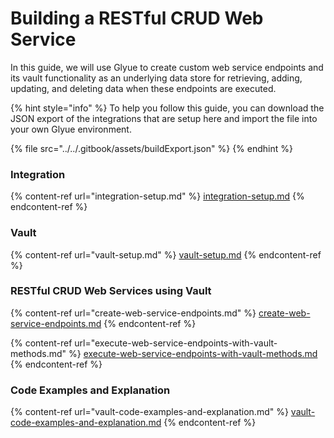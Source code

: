 # Building a RESTful CRUD Web Service

In this guide, we will use Glyue to create custom web service endpoints and its vault functionality as an underlying data store for retrieving, adding, updating, and deleting data when these endpoints are executed.&#x20;

{% hint style="info" %}
To help you follow this guide, you can download the JSON export of the integrations that are setup here and import the file into your own Glyue environment.

{% file src="../../.gitbook/assets/buildExport.json" %}
{% endhint %}

### Integration

{% content-ref url="integration-setup.md" %}
[integration-setup.md](integration-setup.md)
{% endcontent-ref %}

### Vault

{% content-ref url="vault-setup.md" %}
[vault-setup.md](vault-setup.md)
{% endcontent-ref %}

### RESTful CRUD Web Services using Vault

{% content-ref url="create-web-service-endpoints.md" %}
[create-web-service-endpoints.md](create-web-service-endpoints.md)
{% endcontent-ref %}

{% content-ref url="execute-web-service-endpoints-with-vault-methods.md" %}
[execute-web-service-endpoints-with-vault-methods.md](execute-web-service-endpoints-with-vault-methods.md)
{% endcontent-ref %}

### Code Examples and Explanation

{% content-ref url="vault-code-examples-and-explanation.md" %}
[vault-code-examples-and-explanation.md](vault-code-examples-and-explanation.md)
{% endcontent-ref %}
